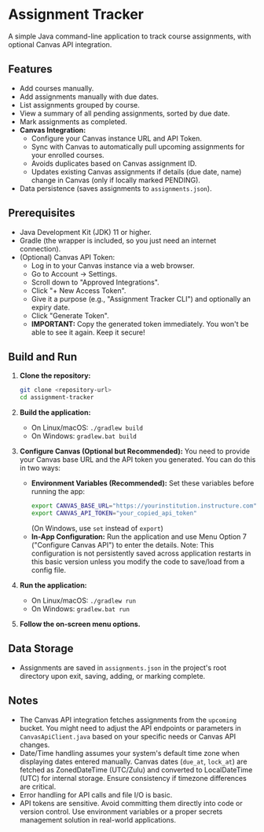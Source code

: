 # Assignment Tracker

A simple Java command-line application to track course assignments, with optional Canvas API integration.

## Features

*   Add courses manually.
*   Add assignments manually with due dates.
*   List assignments grouped by course.
*   View a summary of all pending assignments, sorted by due date.
*   Mark assignments as completed.
*   **Canvas Integration:**
    *   Configure your Canvas instance URL and API Token.
    *   Sync with Canvas to automatically pull upcoming assignments for your enrolled courses.
    *   Avoids duplicates based on Canvas assignment ID.
    *   Updates existing Canvas assignments if details (due date, name) change in Canvas (only if locally marked PENDING).
*   Data persistence (saves assignments to `assignments.json`).

## Prerequisites

*   Java Development Kit (JDK) 11 or higher.
*   Gradle (the wrapper is included, so you just need an internet connection).
*   (Optional) Canvas API Token:
    *   Log in to your Canvas instance via a web browser.
    *   Go to Account -> Settings.
    *   Scroll down to "Approved Integrations".
    *   Click "+ New Access Token".
    *   Give it a purpose (e.g., "Assignment Tracker CLI") and optionally an expiry date.
    *   Click "Generate Token".
    *   **IMPORTANT:** Copy the generated token immediately. You won't be able to see it again. Keep it secure!

## Build and Run

1.  **Clone the repository:**
    ```bash
    git clone <repository-url>
    cd assignment-tracker
    ```

2.  **Build the application:**
    *   On Linux/macOS: `./gradlew build`
    *   On Windows: `gradlew.bat build`

3.  **Configure Canvas (Optional but Recommended):**
    You need to provide your Canvas base URL and the API token you generated. You can do this in two ways:

    *   **Environment Variables (Recommended):** Set these variables before running the app:
        ```bash
        export CANVAS_BASE_URL="https://yourinstitution.instructure.com" # Replace with your actual Canvas URL
        export CANVAS_API_TOKEN="your_copied_api_token"
        ```
        (On Windows, use `set` instead of `export`)
    *   **In-App Configuration:** Run the application and use Menu Option 7 ("Configure Canvas API") to enter the details. Note: This configuration is not persistently saved across application restarts in this basic version unless you modify the code to save/load from a config file.

4.  **Run the application:**
    *   On Linux/macOS: `./gradlew run`
    *   On Windows: `gradlew.bat run`

5.  **Follow the on-screen menu options.**

## Data Storage

*   Assignments are saved in `assignments.json` in the project's root directory upon exit, saving, adding, or marking complete.

## Notes

*   The Canvas API integration fetches assignments from the `upcoming` bucket. You might need to adjust the API endpoints or parameters in `CanvasApiClient.java` based on your specific needs or Canvas API changes.
*   Date/Time handling assumes your system's default time zone when displaying dates entered manually. Canvas dates (`due_at`, `lock_at`) are fetched as ZonedDateTime (UTC/Zulu) and converted to LocalDateTime (UTC) for internal storage. Ensure consistency if timezone differences are critical.
*   Error handling for API calls and file I/O is basic.
*   API tokens are sensitive. Avoid committing them directly into code or version control. Use environment variables or a proper secrets management solution in real-world applications.